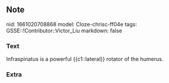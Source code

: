 ## Note
nid: 1661020708868
model: Cloze-chrisc-ff04e
tags: GSSE::!Contributor::Victor_Liu
markdown: false

### Text
Infraspinatus is a powerful {{c1::lateral}} rotator of the humerus.

### Extra

